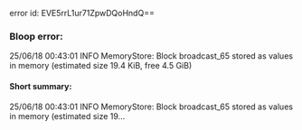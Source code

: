 error id: EVE5rrL1ur71ZpwDQoHndQ==
### Bloop error:

25/06/18 00:43:01 INFO MemoryStore: Block broadcast_65 stored as values in memory (estimated size 19.4 KiB, free 4.5 GiB)
#### Short summary: 

25/06/18 00:43:01 INFO MemoryStore: Block broadcast_65 stored as values in memory (estimated size 19...